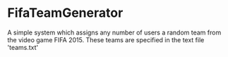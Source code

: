 # FifaTeamGenerator
A simple system which assigns any number of users a random team from the video game FIFA 2015. These teams are specified in the text file 'teams.txt'
